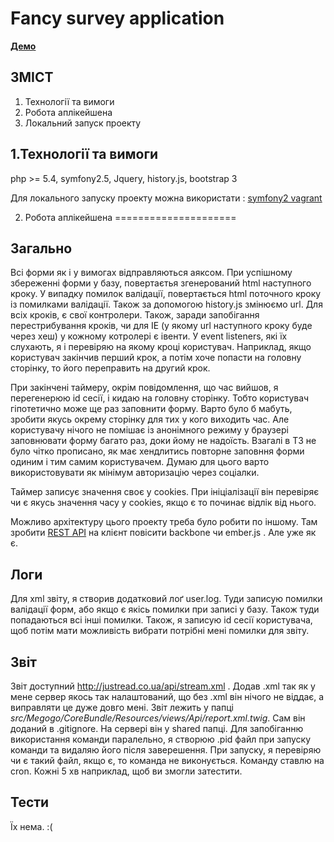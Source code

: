 Fancy survey application
========================

**[Демо](http://justread.co.ua)**

ЗМІСТ
-----
1.  Технології та вимоги
2.  Робота аплікейшена
3.  Локальний запуск проекту

1.Технології та вимоги
----------------------------------

php >= 5.4,  symfony2.5,  Jquery,  history.js,  bootstrap 3

Для локального запуску проекту можна використати : [symfony2 vagrant](https://github.com/irmantas/symfony2-vagrant)

2. Робота аплікейшена
=====================

Загально
-----

Всі форми як і у вимогах відправляються аяксом.  При успішному збереженні форми у базу, повертаєтья згенерований html наступного кроку.  У випадку помилок валідації,  повертається html поточного кроку із помилками валідації. Також за допомогою history.js змінюємо url.  Для всіх кроків, є свої контролери. Також, заради запобігання перестрибування кроків, чи для IE (у якому url наступного кроку буде через хеш) у кожному котролері є івенти. У event listeners, які їх слухають, я і перевіряю на якому кроці користувач.  Наприклад, якщо користувач закінчив перший крок, а потім хоче попасти на головну сторінку, то його переправить на другий крок. 

При  закінчені таймеру, окрім повідомлення, що час вийшов,  я  перегенерюю id сесії,  і кидаю на головну сторінку. Тобто користувач гіпотетично може ще раз заповнити форму.  Варто було б мабуть, зробити  якусь окрему сторінку для тих у кого виходить час. Але користувачу нічого не помішає із анонімного режиму у браузері заповнювати форму багато раз, доки йому не надоїсть. Взагалі в ТЗ не було чітко прописано, як має хендлитись повторне заповння форми одиним і тим самим користувачем. Думаю для цього варто використовувати  як мінімум авторизацію через соціалки. 

Таймер записує значення своє  у cookies.  При ініціалізації він перевіряє чи є якусь значення часу у cookies, якщо є то починає відлік від нього.

Можливо архітектуру цього проекту треба було робити по іншому.  Там зробити [REST API](http://welcometothebundle.com/symfony2-rest-api-the-best-2013-way/)  на клієнт повісити backbone чи ember.js  . Але уже як є.

Логи
----

Для xml звіту, я створив  додатковий лоґ user.log. Туди записую помилки валідації форм, або якщо є якісь помилки при записі у базу. Також туди попадаються всі інші помилки. Також, я записую id сесії користувача, щоб потім мати можливість вибрати потрібні мені помилки для звіту.

Звіт
----

Звіт доступний  http://justread.co.ua/api/stream.xml .  Додав .xml так як у мене сервер якось так налаштований, що без  .xml він нічого не віддає, а виправляти це дуже довго мені.  Звіт лежить у папці *src/Megogo/CoreBundle/Resources/views/Api/report.xml.twig*.  Сам він доданий в .gitignore. На сервері він у shared папці. Для запобіганню використання команди паралельно, я створюю .pid файл при запуску команди та видаляю його після заверешення.  При запуску, я перевіряю чи є такий файл, якщо є, то команда не виконується. Команду ставлю на cron. Кожні 5 хв наприклад, щоб ви змогли затестити. 

Тести
-----
Їх нема.  :(


